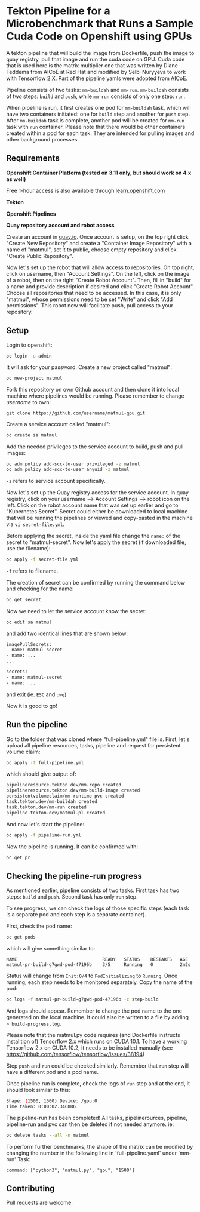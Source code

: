 # Tekton Pipeline for a Microbenchmark that Runs a Sample Cuda Code on Openshift using GPUs

A tekton pipeline that will build the image from Dockerfile, push the image to quay registry, pull that image and run the cuda code on GPU. Cuda code that is used here is the matrix multiplier one that was written by Diane Feddema from AICoE at Red Hat and modified by Selbi Nuryyeva to work with Tensorflow 2.X. Part of the pipeline yamls were adopted from [AICoE](https://github.com/AICoE/mlperf-tekton/tree/master/object_detection).

Pipeline consists of two tasks: `mm-buildah` and `mm-run`. `mm-buildah` consists of two steps: `build` and `push`, while `mm-run` consists of only one step: `run`.

When pipeline is run, it first creates one pod for `mm-buildah` task, which will have two containers initiated: one for `build` step and another for `push` step. After `mm-buildah` task is complete, another pod will be created for `mm-run` task with `run` container. Please note that there would be other containers created within a pod for each task. They are intended for pulling images and other background processes.

## Requirements 
**Openshift Container Platform (tested on 3.11 only, but should work on 4.x as well)**

Free 1-hour access is also available through [learn.openshift.com](learn.openshift.com)

**Tekton**

**Openshift Pipelines**

**Quay repository account and robot access**

Create an account in [quay.io](quay.io). Once account is setup, on the top right click "Create New Repository" and create a "Container Image Repository" with a name of "matmul", set it to public, choose empty repository and click "Create Public Repository".

Now let's set up the robot that will allow access to repositories. On top right, click on username, then "Account Settings". On the left, click on the image of a robot, then on the right "Create Robot Account". Then, fill in "build" for a name and provide description if desired and click "Create Robot Account". Choose all repositories that need to be accessed. In this case, it is only "matmul", whose permissions need to be set "Write" and click "Add permissions". This robot now will facilitate push, pull access to your repository.

## Setup

Login to openshift:

```bash
oc login -u admin
```
It will ask for your password. Create a new project called "matmul":
```bash
oc new-project matmul
```
Fork this repository on own Github account and then clone it into local machine where pipelines would be running. Please remember to change *username* to own:

```git
git clone https://github.com/username/matmul-gpu.git
```
Create a service account called "matmul":
```bash
oc create sa matmul
```
Add the needed privileges to the service account to build, push and pull images:
```bash
oc adm policy add-scc-to-user privileged -z matmul
oc adm policy add-scc-to-user anyuid -z matmul
```
`-z` refers to service account specifically. 

Now let's set up the Quay registry access for the service account. In quay registry, click on your username --> Account Settings --> robot icon on the left. Click on the robot account name that was set up earlier and go to "Kubernetes Secret". Secret could either be downloaded to local machine that will be running the pipelines or viewed and copy-pasted in the machine via `vi secret-file.yml`.

Before applying the secret, inside the yaml file change the `name:` of the secret to "matmul-secret". Now let's apply the secret (if downloaded file, use the filename):
```bash
oc apply -f secret-file.yml
```
`-f` refers to filename.

The creation of secret can be confirmed by running the command below and checking for the name:
```bash
oc get secret
```
Now we need to let the service account know the secret:
```bash
oc edit sa matmul
```
and add two identical lines that are shown below:
```bash
imagePullSecrets:
- name: matmul-secret
- name: ...
...

secrets:
- name: matmul-secret
- name: ...
```
and exit (ie. `ESC` and `:wq`)

Now it is good to go!


## Run the pipeline

Go to the folder that was cloned where "full-pipeline.yml" file is. First, let's upload all pipeline resources, tasks, pipeline and request for persistent volume claim:
```bash
oc apply -f full-pipeline.yml
```
which should give output of:
```bash
pipelineresource.tekton.dev/mm-repo created
pipelineresource.tekton.dev/mm-build-image created
persistentvolumeclaim/mm-runtime-pvc created
task.tekton.dev/mm-buildah created
task.tekton.dev/mm-run created
pipeline.tekton.dev/matmul-pl created
```


And now let's start the pipeline:
```bash
oc apply -f pipeline-run.yml
```

Now the pipeline is running. It can be confirmed with:
```bash
oc get pr
```


## Checking the pipeline-run progress

As mentioned earlier, pipeline consists of two tasks. First task has two steps: `build` and `push`. Second task has only `run` step.

To see progress, we can check the logs of those specific steps (each task is a separate pod and each step is a separate container).

First, check the pod name:
```bash
oc get pods
```

which will give something similar to:
```
NAME                                READY   STATUS    RESTARTS   AGE
matmul-pr-build-g7gwd-pod-47196b    3/5     Running   0          2m2s
```
Status will change from `Init:0/4` to `PodInitializing` to `Running`. Once running, each step needs to be monitored separately. Copy the name of the pod:
```bash
oc logs -f matmul-pr-build-g7gwd-pod-47196b -c step-build
```
And logs should appear. Remember to change the pod name to the one generated on the local machine. It could also be written to a file by adding ` > build-progress.log`.

Please note that the matmul.py code requires (and Dockerfile instructs installtion of) Tensorflow 2.x which runs on CUDA 10.1. To have a working Tensorflow 2.x on CUDA 10.2, it needs to be installed manually (see https://github.com/tensorflow/tensorflow/issues/38194)

Step `push` and `run` could be checked similarly. Remember that `run` step will have a different pod and a pod name.

Once pipeline run is complete, check the logs of `run` step and at the end, it should look similar to this:
```bash
Shape: (1500, 1500) Device: /gpu:0
Time taken: 0:00:02.346886
```
The pipeline-run has been completed! All tasks, pipelinerources, pipeline, pipeline-run and pvc can then be deleted if not needed anymore. ie:
```bash
oc delete tasks --all -n matmul
```

To perform further benchmarks, the shape of the matrix can be modified by changing the number in the following line in 'full-pipeline.yaml' under 'mm-run' Task:
```
command: ["python3", "matmul.py", "gpu", "1500"]
```


## Contributing
Pull requests are welcome.


